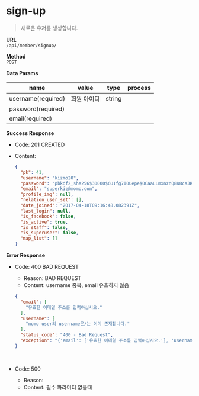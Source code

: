 # sign-up

> 새로운 유저를 생성합니다.

**URL**  
`/api/member/signup/`

**Method**  
`POST`

**Data Params**

| name | value | type | process |
| --- | --- | --- | --- |
| username\(required\) | 회원 아이디 | string |  |
| password\(required\) |  |  |  |
| email\(required\) |  |  |  |

**Success Response**

* Code: 201 CREATED

* Content:

  ```json
  {
    "pk": 41,
    "username": "kizmo20",
    "password": "pbkdf2_sha256$30000$6U1fg7I0Uepe$0CaaLLmxnznQ8K8caJRrMFyTcNKUvhRPgfJRxtTQ2/I=",
    "email": "superkiz@momo.com",
    "profile_img": null,
    "relation_user_set": [],
    "date_joined": "2017-04-18T09:16:48.082391Z",
    "last_login": null,
    "is_facebook": false,
    "is_active": true,
    "is_staff": false,
    "is_superuser": false,
    "map_list": []
  }
  ```

**Error Response**

* Code: 400 BAD REQUEST

  * Reason: BAD REQUEST
  * Content: username 중복, email 유효하지 않음

  ```json
  {
    "email": [
      "유효한 이메일 주소를 입력하십시오."
    ],
    "username": [
      "momo user의 username은/는 이미 존재합니다."
    ],
    "status_code": "400 - Bad Request",
    "exception": "{'email': ['유효한 이메일 주소를 입력하십시오.'], 'username': ['momo user의 username은/는 이미 존재합니다.'], 'status_code': '400 - Bad Request'}"
  }
  ```

  ​

* Code: 500

  * Reason:
  * Content: 필수 파라미터 없을때



